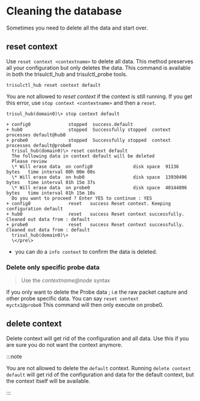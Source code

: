 # Cleaning the database

Sometimes you need to delete all the data and start over.

## reset context

Use `reset context <contextname>` to delete all data. This method
preserves all your configuration but only deletes the data. This command
is available in both the trisulctl_hub and trisulctl_probe tools.

```language-lua
trisulctl_hub reset context default
```

You are not allowed to *reset context* if the context is still running.
If you get this error, use `stop context <contextname>` and then a
`reset`.

```
trisul_hub(domain0)\> stop context default

+ config0              stopped  success.default
+ hub0                 stopped  Successfully stopped  context processes default@hub0
+ probe0               stopped  Successfully stopped  context processes default@probe0
  trisul_hub(domain0)\> reset context default
  The following data in context default will be deleted
  Please review 
  \* Will erase data  on config0               disk space  91136                bytes   time interval 00h 00m 00s         
  \* Will erase data  on hub0                  disk space  13930496             bytes   time interval 01h 15m 37s         
  \* Will erase data  on probe0                disk space  40144896             bytes   time interval 01h 15m 10s         
  Do you want to proceed ? Enter YES to continue : YES
+ config0              reset   success Reset context. Keeping configuration default
+ hub0                 reset   success Reset context successfully. Cleaned out data from : default
+ probe0               reset   success Reset context successfully. Cleaned out data from : default
  trisul_hub(domain0)\> 
  \</pre\>
```

- you can do a `info context` to confirm the data is deleted.

### Delete only specific probe data

> Use the *contextname@node* syntax

If you only want to delete the Probe data ; i.e the raw packet capture
and other probe specific data. You can say <code>reset context
myctx1@probe0</code> This command will then only execute on probe0.

## delete context

Delete context will get rid of the configuration and all data. Use this
if you are sure you do not want the context anymore.

:::note 

You are not allowed to delete the `default` context. Running
`delete context default` will get rid of the configuration and data for
the default context, but the context itself will be available.

:::
